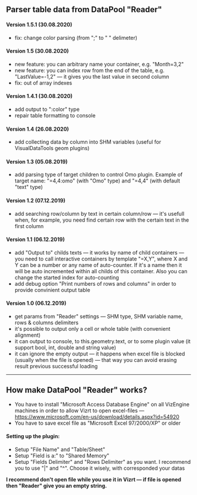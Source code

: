 ## Parser table data from DataPool "Reader"

#### Version 1.5.1 (30.08.2020)
* fix: change color parsing (from ";" to " " delimeter)

#### Version 1.5 (30.08.2020)
* new feature: you can arbitrary name your container, e.g. "Month=3,2"
* new feature: you can index row from the end of the table, e.g. "LastValue=-1,2" — it gives you the last value in second column
* fix: out of array indexes

#### Version 1.4.1 (30.08.2020)
* add output to ":color" type
* repair table formatting to console

#### Version 1.4 (26.08.2020)
* add collecting data by column into SHM variables (useful for VisualDataTools geom plugins)

#### Version 1.3 (05.08.2019)
* add parsing type of target children to control Omo plugin. Example of target name: "=4,4:omo" (with "Omo" type) and "=4,4" (with default "text" type)

#### Version 1.2 (07.12.2019)
* add searching row/column by text in certain column/row — it's usefull when, for example, you need find certain row with the certain text in the first column

#### Version 1.1 (06.12.2019)
* add "Output to" childs texts — it works by name of child containers — you need to call interactive containers by template "=X,Y", where X and Y can be a number or any name of auto-counter. If it's a name then it will be auto incremented within all childs of this container. Also you can change the started index for auto-counting
* add debug option "Print numbers of rows and columns" in order to provide convinient output table

#### Version 1.0 (06.12.2019)
* get params from "Reader" settings — SHM type, SHM variable name, rows & columns delimiters
* it's possible to output only a cell or whole table (with convenient alignment)
* it can output to console, to this.geometry.text, or to some plugin value (it support bool, int, double and string value)
* it can ignore the empty output — it happens when excel file is blocked (usually when the file is opened) — that way you can avoid erasing result previous successful loading

---

## How make DataPool "Reader" works?
* You have to install "Microsoft Access Database Engine" on all VizEngine machines in order to allow Vizrt to open excel-files — https://www.microsoft.com/en-us/download/details.aspx?id=54920
* You have to save excel file as "Microsoft Excel 97/2000/XP" or older

#### Setting up the plugin:
* Setup "File Name" and "Table/Sheet"
* Setup "Field is a:" to "Shared Memory"
* Setup "Fields Delimiter" and "Rows Delimiter" as you want. I recommend you to use "|" and "^". Choose it wisely, with corresponded your datas

__I recommend don't open file while you use it in Vizrt — if file is opened then "Reader" give you an empty string.__
